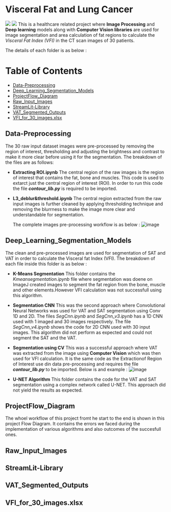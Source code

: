 # Visceral Fat and Lung Cancer
![](https://img.shields.io/badge/CODE-PYTHON-informational?style=flat&logo=<LOGO_NAME>&logoColor=white&color=2bbc8a)
![](https://img.shields.io/badge/PYTHON-3.7.3-informational?style=flat&logo=<LOGO_NAME>&logoColor=white&color=2bbc8a)
This is a healthcare related project where **Image Processing** and **Deep learning** models along with **Computer Vision libraries**  are used for image segmentation and area calculation of fat regions to calculate the *Visceral Fat Index (VFI)* in the CT scan images of 30 patients. 

The details of each folder is as below :
# Table of Contents

* [Data-Preprocessing](#Data-Preprocessing)
* [Deep_Learning_Segmentation_Models](#Deep_Learning_Segmentation_Models)
* [ProjectFlow_Diagram](#ProjectFlow_Diagram)
* [Raw_Input_Images](#Raw_Input_Images)
* [StreamLit-Library](#StreamLit-Library)
* [VAT_Segmented_Outputs](#VAT_Segmented_Outputs)
* [VFI_for_30_images.xlsx](#VFI_for_30_images.xlsx)


## Data-Preprocessing
The 30 raw input dataset images were pre-processed by removing the region of interest, thresholding and adjusting the brightness and contrast to make it more clear before using it for the segmentation. The breakdown of the files are as follows:
- **Extracting ROI.ipynb**
  The central region of the raw images is the region of interest that contains the fat, bone and muscles. This code is used to extarct just the central region of interest (ROI).   In order to run this code the file **_contour_lib.py_** is required to be imported.
  
- **L3_deblur&threshold.ipynb**
  The central region extracted from the raw input images is further cleaned by applying thresholding technique and removing the blurrness to make the image more clear and        understandable for segmentation.
  
  The complete images pre-processing workflow is as below :
  ![image](https://user-images.githubusercontent.com/79048779/116161387-a9a51780-a6c1-11eb-8d8d-d527872f7e34.png)


## Deep_Learning_Segmentation_Models
The clean and pre-processed images are used for segmentation of SAT and VAT in order to calculate the Visceral fat Index (VFI). The breakdown of each file inside this folder is as below :
- **K-Means Segmentation**
  This folder contains the *Kmeansegmentation.ipynb* file where segmentation was doene on ImageJ created images to segment the fat region from the bone, muscle and other elements.However VFI calculation was not successfull using this algorithm. 

- **Segmentation CNN**
  This was the second approach where Convolutional Neural Networks was used for VAT and SAT segmentation using Conv 1D and 2D. The files *SegCnn.ipynb* and *SegCnn_v3.ipynb* has a 1D CNN used with 1 imaged and 30 images respectively. The file *SegCnn_v4.ipynb* shows the code for 2D CNN used with 30 input images. This algorithm did not perform as expected and could not segment the SAT and the VAT.
  
- **Segmentation using CV**
  This was a successful approach where VAT was extracted from the image using **Computer Vision** which was then used for VFI calculation. It is the same code as the Extractionof Region of Interest use din data pre-processing and requires the file  **_contour_lib.py_** to be imported. Below is and example :
  ![image](https://user-images.githubusercontent.com/79048779/116163054-03f3a780-a6c5-11eb-9c74-12cc5a103857.png)

- **U-NET Algorithm**
  This folder contains the code for the VAT and SAT segmentation using a complex network called U-NET. This approach did not yield the results as expected.

## ProjectFlow_Diagram
The whoel workflow of this project fromt he start to the end is shown in this project Flow Diagram. It contains the errors we faced during the implementation of various algorithms and also outcomes of the succesfull ones.

## Raw_Input_Images 
## StreamLit-Library
## VAT_Segmented_Outputs
## VFI_for_30_images.xlsx

